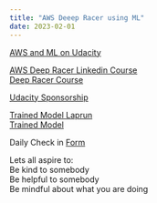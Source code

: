 ```yaml
---
title: "AWS Deeep Racer using ML"
date: 2023-02-01
---  
```


[AWS and ML on Udacity](https://learn.udacity.com/courses/ud065)  

[AWS Deep Racer Linkedin Course](https://www.linkedin.com/learning/machine-learning-with-aws-deepracer)  
[Deep Racer Course](https://aws.amazon.com/deepracer/)  

[Udacity Sponsorship](https://www.udacity.com/aws-deepracer-scholarship)  


[Trained Model Laprun](https://vimeo.com/798775718)  
[Trained Model](https://drive.google.com/file/d/1q3YTBvhDgLjOwyjCuXZIXqmNkHCHjj7T/view?usp=share_link)  



Daily Check in [Form](https://forms.gle/BRA4EH2sMoZdLPgE8)

Lets all aspire to:  
Be kind to somebody  
Be helpful to somebody  
Be mindful about what you are doing
